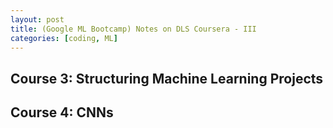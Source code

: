 ```yaml
---
layout: post
title: (Google ML Bootcamp) Notes on DLS Coursera - III
categories: [coding, ML]
---
```




## Course 3: Structuring Machine Learning Projects

## Course 4: CNNs

